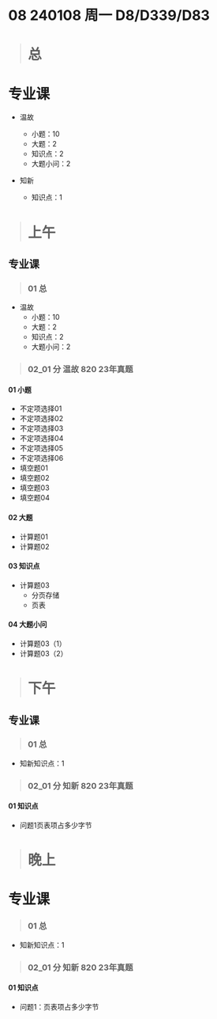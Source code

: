 # 08 240108 周一 D8/D339/D83



> # 总



# 专业课

* 温故

  * 小题：10
  * 大题：2
  * 知识点：2
  * 大题小问：2

* 知新

  * 知识点：1

  

> # 上午



## 专业课



> ### 01 总

* 温故
  * 小题：10
  * 大题：2
  * 知识点：2
  * 大题小问：2




> ### 02_01 分 温故 820 23年真题

#### 01 小题

* 不定项选择01 
* 不定项选择02  
* 不定项选择03  
* 不定项选择04
* 不定项选择05
* 不定项选择06
* 填空题01
* 填空题02
* 填空题03
* 填空题04

#### 02 大题

* 计算题01 
* 计算题02

#### 03 知识点

* 计算题03 
  * 分页存储
  * 页表

#### 04 大题小问

* 计算题03（1）
* 计算题03（2）



> # 下午



## 专业课



> ### 01 总

* 知新知识点：1


> ### 02_01 分 知新 820 23年真题

#### 01 知识点

* 问题1页表项占多少字节



> # 晚上



# 专业课



> ### 01 总

* 知新知识点：1


> ### 02_01 分 知新 820 23年真题

#### 01 知识点

* 问题1：页表项占多少字节

